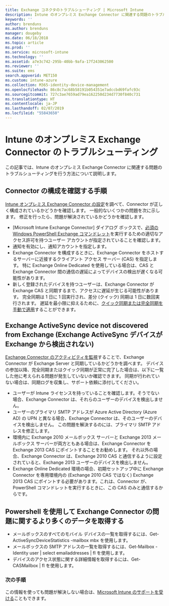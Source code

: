 ```yaml
---
title: Exchange コネクタのトラブルシューティング | Microsoft Intune
description: Intune のオンプレミス Exchange Connector に関連する問題のトラブルシューティングを行います。
keywords: ''
author: brenduns
ms.author: brenduns
manager: dougeby
ms.date: 06/18/2018
ms.topic: article
ms.prod: ''
ms.service: microsoft-intune
ms.technology: ''
ms.assetid: a7e3c742-295b-40bb-9afa-17f243062500
ms.reviewer: ''
ms.suite: ems
search.appverid: MET150
ms.custom: intune-azure
ms.collection: M365-identity-device-management
ms.openlocfilehash: 86c8c7ac68b58191b054351e7adccbd69fafc93c
ms.sourcegitcommit: 727c3ae7659ad79ea162250d234d7730f840c731
ms.translationtype: HT
ms.contentlocale: ja-JP
ms.lasthandoff: 02/07/2019
ms.locfileid: "55843650"
---
```

# <a name="troubleshoot-the-intune-on-premises-exchange-connector"></a>Intune のオンプレミス Exchange Connector のトラブルシューティング

この記事では、Intune のオンプレミス Exchange Connector に関連する問題のトラブルシューティングを行う方法について説明します。

## <a name="steps-for-checking-the-connector-configuration"></a>Connector の構成を確認する手順 

[Intune オンプレミス Exchange Connector の設定](exchange-connector-install.md)を調べて、Connector が正しく構成されているかどうかを確認します。 一般的ないくつかの問題を次に示します。 修正を行ったら、問題が解決されているかどうかを確認します。

 - [Microsoft Intune Exchange Connector] ダイアログ ボックスで、[必須の Windows PowerShell Exchange コマンドレット](exchange-connector-install.md#exchange-cmdlet-requirements)を実行するための適切なアクセス許可を持つユーザー アカウントが指定されていることを確認します。
- 通知を有効にし、通知アカウントを指定します。
 - Exchange Connector を構成するときに、Exchange Connector をホストするサーバーに近接するクライアント アクセス サーバー (CAS) を指定します。 特に Exchange Online Dedicated を使用している場合は、CAS と Exchange Connector 間の通信の遅延によってデバイスの検出が遅くなる可能性があります。
 - 新しく登録されたデバイスを持つユーザーは、Exchange Connector が Exchange CAS と同期するまで、アクセスに遅延が生じる可能性があります。 完全同期は 1 日に 1 回実行され、差分 (クイック) 同期は 1 日に数回実行されます。  遅延を最小限に抑えるために、[クイック同期または完全同期を手動で適用](exchange-connector-install.md#manually-force-a-quick-sync-or-full-sync)することができます。
 
## <a name="exchange-activesync-device-not-discovered-from-exchange"></a>Exchange ActiveSync device not discovered from Exchange (Exchange ActiveSync デバイスが Exchange から検出されない)
[Exchange Connector のアクティビティを監視](exchange-connector-install.md#on-premises-exchange-connector-high-availability-support)することで、Exchange Connector が Exchange Server と同期しているかどうかを調べます。 デバイスの参加以降、完全同期またはクイック同期が正常に完了した場合は、以下に一覧した他に考えられる問題が発生していないか確認できます。 同期が行われていない場合は、同期ログを収集し、サポート依頼に添付してください。

 - ユーザーが Intune ライセンスを持っていることを確認します。そうでない場合、Exchange Connector は、それらのユーザーのデバイスを検出しません。
 - ユーザーのプライマリ SMTP アドレスが Azure Active Directory (Azure AD) の UPN と異なる場合、Exchange Connector は、そのユーザーのデバイスを検出しません。 この問題を解決するのには、プライマリ SMTP アドレスを修正します。
 - 環境内に Exchange 2010 メールボックス サーバーと Exchange 2013 メールボックス サーバーが両方ともある場合は、Exchange Connector を Exchange 2013 CAS にポイントすることをお勧めします。 それ以外の場合、Exchange Connector は、Exchange 2010 CAS と通信するように設定されていると、Exchange 2013 ユーザーのデバイスを検出しません。 
- Exchange Online Dedicated 環境の場合、初期セットアップ中に Exchange Connector を専用環境内の (Exchange 2010 CAS ではなく) Exchange 2013 CAS にポイントする必要があります。これは、Connector が、PowerShell コマンドレットを実行するときに、この CAS のみと通信するからです。


## <a name="using-powershell-to-get-more-data-on-exchange-connector-issues"></a>Powershell を使用して Exchange Connector の問題に関するより多くのデータを取得する
- メールボックスのすべてのモバイル デバイスの一覧を取得するには、Get-ActiveSyncDeviceStatistics -mailbox mbx を使用します。
- メールボックスの SMTP アドレスの一覧を取得するには、Get-Mailbox -Identity user | select emailaddresses | fl を使用します。
- デバイスのアクセス状態に関する詳細情報を取得するには、Get-CASMailbox <upn> | fl を使用します。

### <a name="next-steps"></a>次の手順
この情報を使っても問題が解決しない場合は、[Microsoft Intune のサポートを受ける](get-support.md)こともできます。

